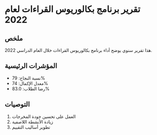 # تقرير برنامج بكالوريوس القراءات لعام 2022

## ملخص

هذا تقرير سنوي يوضح أداء برنامج بكالوريوس القراءات خلال العام الدراسي 2022.

## المؤشرات الرئيسية

- نسبة النجاح: 79%
- معدل الإكمال: 74%
- رضا الطلاب: 83.0%

## التوصيات

1. العمل على تحسين جودة المخرجات
2. زيادة الأنشطة اللاصفية
3. تطوير أساليب التقييم
